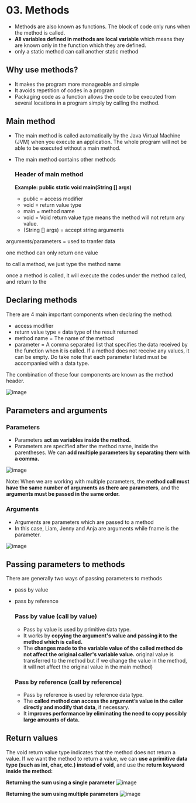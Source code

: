 # 03. Methods
- Methods are also known as functions. The block of code only runs when the method is called.
- **All variables defined in methods are local variable** which means they are known only in the function which they are defined.
- only a static method can call another static method

## Why use methods?
- It makes the program more manageable and simple
- It avoids repetition of codes in a program
- Packaging code as a function allows the code to be executed from several locations in a program simply by calling the
method.

## Main method
- The main method is called automatically by the Java Virtual Machine (JVM) when you execute an application. The whole program will not be able to be executed without a main method.
- The main method contains other methods

  ### Header of main method
  **Example: public static void main(String [] args)**
  - public = access modifier
  - void = return value type
  - main = method name
  - void = Void return value type means the method will not return any value.
  - (String [] args) = accept string arguments


arguments/parameters = used to tranfer data

one method can only return one value

to call a method, we just type the method name

once a method is called, it will execute the codes under the method called, and return to the 

## Declaring methods
There are 4 main important components when declaring the method:
- access modifier
- return value type = data type of the result returned
- method name = The name of the method
- parameter = A comma separated list that specifies the data received by the function when it is called. If a method does not receive any values, it can be empty. Do take note that each parameter listed must be accompanied with a data type.

The combination of these four components are known as the method header.

![image](https://github.com/Fong20/Learning-repository/assets/150316121/957d08ee-e000-4f13-8db0-068420895af5)

## Parameters and arguments
  ### Parameters
  - Parameters **act as variables inside the method.**
  - Parameters are specified after the method name, inside the parentheses. We can **add multiple parameters by separating them with a comma.**
  
  ![image](https://github.com/Fong20/Learning-repository/assets/150316121/6ebe1b7e-38c0-4c75-bb7b-673b16191a2e)

  Note: When we are working with multiple parameters, the **method call must have the same number of arguments as there are parameters**, and the **arguments must be passed in the same order.**

  ### Arguments
  - Arguments are parameters which are passed to a method
  - In this case, Liam, Jenny and Anja are arguments while fname is the parameter.

  ![image](https://github.com/Fong20/Learning-repository/assets/150316121/5d116a0b-696a-4d9b-9b38-3e299865cb1b)

  ## Passing parameters to methods
  There are generally two ways of passing parameters to methods
  - pass by value 
  - pass by reference

    ### Pass by value (call by value)
    - Pass by value is used by primitive data type.
    - It works by **copying the argument's value and passing it to the method which is called.**
    - The **changes made to the variable value of the called method do not affect the original caller's variable value.** original value is transferred to the method but if we change the value in the method, it will not affect the original value in the main method)
   
    ### Pass by reference (call by reference)
    - Pass by reference is used by reference data type.
    - The **called method can access the argument’s value in the caller directly and modify that data**, if necessary.
    - It **improves performance by eliminating the need to copy possibly large amounts of data.**
    
  ## Return values
  The void return value type indicates that the method does not return a value. If we want the method to return a value, we can **use a primitive data type (such as int, char, etc.) instead of void**, and use the **return keyword inside the method:**

  **Returning the sum using a single parameter**
  ![image](https://github.com/Fong20/Learning-repository/assets/150316121/3e62a2a0-b3c9-4b2a-96d8-820c2e0cc628)

  **Returning the sum using multiple parameters**
  ![image](https://github.com/Fong20/Learning-repository/assets/150316121/40e96932-3084-47d1-a076-3ba4b06e30ba)

  
